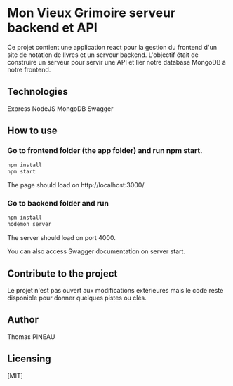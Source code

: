 # Mon Vieux Grimoire serveur backend et API

Ce projet contient une application react pour la gestion du frontend d'un site de notation de livres et un serveur backend. L'objectif était de construire un serveur pour servir une API et lier notre database MongoDB à notre frontend.

## Technologies

Express
NodeJS
MongoDB
Swagger

## How to use

### Go to frontend folder (the app folder) and run npm start.

```bash
npm install
npm start
```

The page should load on http://localhost:3000/

### Go to backend folder and run

```bash
npm install
nodemon server
```

The server should load on port 4000.

You can also access Swagger documentation on server start.

## Contribute to the project

Le projet n'est pas ouvert aux modifications extérieures mais le code reste disponible pour donner quelques pistes ou clés.

## Author

Thomas PINEAU

## Licensing

[MIT]
